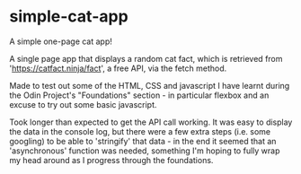 # simple-cat-app
A simple one-page cat app!

A single page app that displays a random cat fact, which is retrieved from 'https://catfact.ninja/fact', a free API, via the fetch method. 

Made to test out some of the HTML, CSS and javascript I have learnt during the Odin Project's "Foundations" section - in particular flexbox and an excuse to try out some basic javascript. 

Took longer than expected to get the API call working. It was easy to display the data in the console log, but there were a few extra steps (i.e. some googling) to be able to 'stringify' that data - in the end it seemed that an 'asynchronous' function was needed, something I'm hoping to fully wrap my head around as I progress through the foundations.  